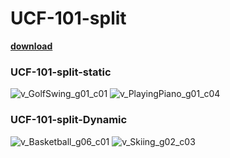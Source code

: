 # UCF-101-split
[**download**](https://huggingface.co/datasets/mgo1513/UCF-101-split/tree/main)


### UCF-101-split-static
![v_GolfSwing_g01_c01](https://github.com/st-vilab/UCF-101-spit/assets/148532308/d765ac86-c6b0-4978-b321-510b231da2ab)                    ![v_PlayingPiano_g01_c04](https://github.com/st-vilab/UCF-101-spit/assets/148532308/759f617e-ed36-48f4-af98-c918e97d35ad)




### UCF-101-split-Dynamic
![v_Basketball_g06_c01](https://github.com/st-vilab/UCF-101-spit/assets/148532308/bba3c1fa-d857-43c6-b231-ef7a284e584e)                   ![v_Skiing_g02_c03](https://github.com/st-vilab/UCF-101-spit/assets/148532308/5c5440e2-992b-4583-88a5-3301747c0c8d)
